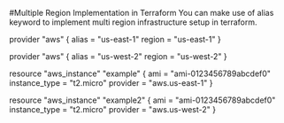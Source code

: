 #Multiple Region Implementation in Terraform
You can make use of alias keyword to implement multi region infrastructure setup in terraform.

provider "aws" {
  alias = "us-east-1"
  region = "us-east-1"
}

provider "aws" {
  alias = "us-west-2"
  region = "us-west-2"
}

resource "aws_instance" "example" {
  ami = "ami-0123456789abcdef0"
  instance_type = "t2.micro"
  provider = "aws.us-east-1"
}

resource "aws_instance" "example2" {
  ami = "ami-0123456789abcdef0"
  instance_type = "t2.micro"
  provider = "aws.us-west-2"
}
